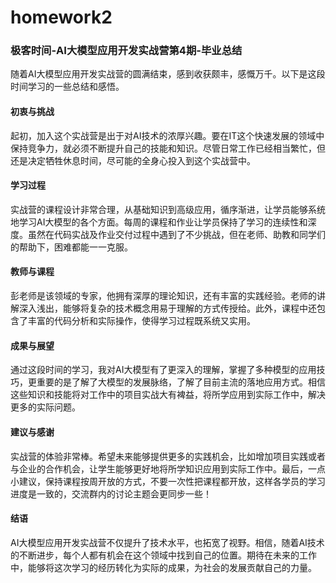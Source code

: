 # homework2

### 极客时间-AI大模型应用开发实战营第4期-毕业总结

随着AI大模型应用开发实战营的圆满结束，感到收获颇丰，感慨万千。以下是这段时间学习的一些总结和感悟。

#### 初衷与挑战
起初，加入这个实战营是出于对AI技术的浓厚兴趣。要在IT这个快速发展的领域中保持竞争力，就必须不断提升自己的技能和知识。尽管日常工作已经相当繁忙，但还是决定牺牲休息时间，尽可能的全身心投入到这个实战营中。

#### 学习过程
实战营的课程设计非常合理，从基础知识到高级应用，循序渐进，让学员能够系统地学习AI大模型的各个方面。每周的课程和作业让学员保持了学习的连续性和深度。虽然在代码实战及作业交付过程中遇到了不少挑战，但在老师、助教和同学们的帮助下，困难都能一一克服。

#### 教师与课程
彭老师是该领域的专家，他拥有深厚的理论知识，还有丰富的实践经验。老师的讲解深入浅出，能够将复杂的技术概念用易于理解的方式传授给。此外，课程中还包含了丰富的代码分析和实际操作，使得学习过程既系统又实用。

#### 成果与展望
通过这段时间的学习，我对AI大模型有了更深入的理解，掌握了多种模型的应用技巧，更重要的是了解了大模型的发展脉络，了解了目前主流的落地应用方式。相信这些知识和技能将对工作中的项目实战大有裨益，将所学应用到实际工作中，解决更多的实际问题。

#### 建议与感谢
实战营的体验非常棒。希望未来能够提供更多的实践机会，比如增加项目实践或者与企业的合作机会，让学生能够更好地将所学知识应用到实际工作中。最后，一点小建议，保持课程按周开放的方式，不要一次性把课程都开放，这样各学员的学习进度是一致的，交流群内的讨论主题会更同步一些！

#### 结语
AI大模型应用开发实战营不仅提升了技术水平，也拓宽了视野。相信，随着AI技术的不断进步，每个人都有机会在这个领域中找到自己的位置。期待在未来的工作中，能够将这次学习的经历转化为实际的成果，为社会的发展贡献自己的力量。
